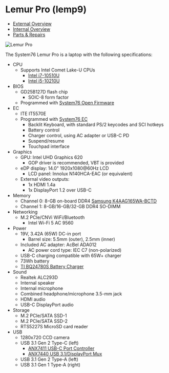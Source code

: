 # Lemur Pro (lemp9)

- [External Overview](./external-overview.md)
- [Internal Overview](./internal-overview.md)
- [Parts & Repairs](./repairs.md)

![Lemur Pro](./img/lemp9.png)

The System76 Lemur Pro is a laptop with the following specifications:

- CPU
    - Supports Intel Comet Lake-U CPUs
        - [Intel i7-10510U](https://ark.intel.com/content/www/us/en/ark/products/196449/intel-core-i7-10510u-processor-8m-cache-up-to-4-90-ghz.html)
        - [Intel i5-10210U](https://ark.intel.com/content/www/us/en/ark/products/195436/intel-core-i5-10210u-processor-6m-cache-up-to-4-10-ghz.html)
- BIOS
    - GD25B127D flash chip
        - SOIC-8 form factor
    - Programmed with [System76 Open Firmware](https://github.com/system76/firmware-open)
- EC
    - ITE IT5570E
    - Programmed with [System76 EC](https://github.com/system76/ec)
        - Backlit Keyboard, with standard PS/2 keycodes and SCI hotkeys
        - Battery control
        - Charger control, using AC adapter or USB-C PD
        - Suspend/resume
        - Touchpad interface
- Graphics
    - GPU: Intel UHD Graphics 620
        - GOP driver is recommended, VBT is provided
    - eDP display: 14.0" 1920x1080@60Hz LCD
        - LCD panel: Innolux N140HCA-EAC (or equivalent)
    - External video outputs:
        - 1x HDMI 1.4a
        - 1x DisplayPort 1.2 over USB-C
- Memory
    - Channel 0: 8-GB on-board DDR4 [Samsung K4AAG165WA-BCTD](https://www.samsung.com/semiconductor/dram/ddr4/K4AAG165WA-BCTD/)
    - Channel 1: 8-GB/16-GB/32-GB DDR4 SO-DIMM
- Networking
    - M.2 PCIe/CNVi WiFi/Bluetooth
        - Intel Wi-Fi 5 AC 9560
- Power
    - 19V, 3.42A (65W) DC-in port
        - Barrel size: 5.5mm (outer), 2.5mm (inner)
    - Included AC adapter: AcBel ADA012
        - AC power cord type: IEC C7 (non-polarized)
    - USB-C charging compatible with 65W+ charger
    - 73Wh battery
    - [TI BQ24780S Battery Charger](https://www.ti.com/product/BQ24780S)
- Sound
    - Realtek ALC293D
    - Internal speaker
    - Internal microphone
    - Combined headphone/microphone 3.5-mm jack
    - HDMI audio
    - USB-C DisplayPort audio
- Storage
    - M.2 PCIe/SATA SSD-1
    - M.2 PCIe/SATA SSD-2
    - RTS5227S MicroSD card reader
- USB
    - 1280x720 CCD camera
    - USB 3.1 Gen 2 Type-C (left)
        - [ANX7411 USB-C Port Controller](https://www.analogix.com/en/products/usb-c-port-controller/anx7411)
        - [ANX7440 USB 3.1/DisplayPort Mux](https://www.analogix.com/en/products/re-timersrepeaters/anx7440)
    - USB 3.1 Gen 2 Type-A (left)
    - USB 3.1 Gen 1 Type-A (right)
